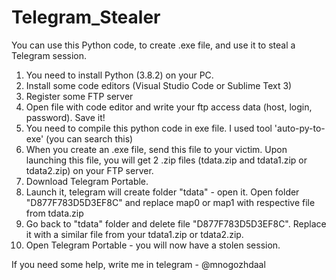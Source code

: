 # Telegram_Stealer
You can use this Python code, to create .exe file, and use it to steal a Telegram session.
1) You need to install Python (3.8.2) on your PC.
2) Install some code editors (Visual Studio Code or Sublime Text 3)
3) Register some FTP server 
4) Open file with code editor and write your ftp access data (host, login, password). Save it!
5) You need to compile this python code in exe file. I used tool 'auto-py-to-exe' (you can search this)
6) When you create an .exe file, send this file to your victim. Upon launching this file, you will get 2 .zip files (tdata.zip and tdata1.zip or tdata2.zip) on your FTP server.
7) Download Telegram Portable.
8) Launch it, telegram will create folder "tdata" - open it. Open folder "D877F783D5D3EF8C" and replace map0 or map1 with respective file from tdata.zip
9) Go back to "tdata" folder and delete file "D877F783D5D3EF8C". Replace it with a similar file from your tdata1.zip or tdata2.zip.
10) Open Telegram Portable - you will now have a stolen session.


If you need some help, write me in telegram - @mnogozhdaal
